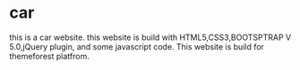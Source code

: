# car
this is a car website. this website is build with HTML5,CSS3,BOOTSPTRAP V 5.0,jQuery plugin, and some javascript code. This website is build for themeforest platfrom.

